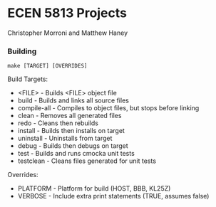 # ECEN 5813 Projects

Christopher Morroni and Matthew Haney

### Building

```
make [TARGET] [OVERRIDES]
```

Build Targets:

* \<FILE> - Builds \<FILE> object file
* build - Builds and links all source files
* compile-all - Compiles to object files, but stops before linking
* clean - Removes all generated files
* redo - Cleans then rebuilds
* install - Builds then installs on target
* uninstall - Uninstalls from target
* debug - Builds then debugs on target
* test - Builds and runs cmocka unit tests
* testclean - Cleans files generated for unit tests

Overrides:

* PLATFORM - Platform for build (HOST, BBB, KL25Z)
* VERBOSE - Include extra print statements (TRUE, assumes false)
